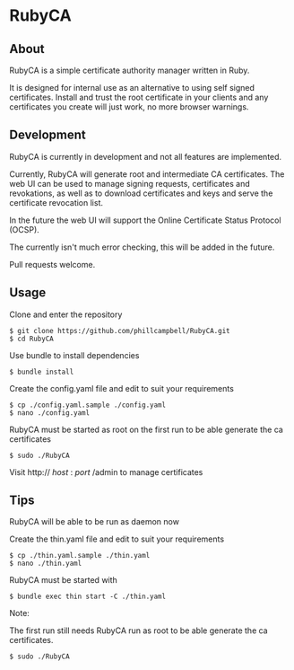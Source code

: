 # RubyCA

## About
RubyCA is a simple certificate authority manager written in Ruby.

It is designed for internal use as an alternative to using self signed certificates. Install and trust the root certificate in your clients and any certificates you create will just work, no more browser warnings.

## Development
RubyCA is currently in development and not all features are implemented. 

Currently, RubyCA will generate root and intermediate CA certificates. The web UI can be used to manage signing requests, certificates and revokations, as well as to download certificates and keys and serve the certificate revocation list. 

In the future the web UI will support the Online Certificate Status Protocol (OCSP).

The currently isn't much error checking, this will be added in the future.

Pull requests welcome.

## Usage

Clone and enter the repository

    $ git clone https://github.com/phillcampbell/RubyCA.git
    $ cd RubyCA

Use bundle to install dependencies

    $ bundle install
    
Create the config.yaml file and edit to suit your requirements

    $ cp ./config.yaml.sample ./config.yaml
    $ nano ./config.yaml

RubyCA must be started as root on the first run to be able generate the ca certificates

    $ sudo ./RubyCA
    
Visit http:// *host* : *port* /admin to manage certificates

## Tips

RubyCA will be able to be run as daemon now

Create the thin.yaml file and edit to suit your requirements

    $ cp ./thin.yaml.sample ./thin.yaml
    $ nano ./thin.yaml
    
RubyCA must be started with

    $ bundle exec thin start -C ./thin.yaml

Note:

The first run still needs RubyCA run as root to be able generate the ca certificates.
    
    $ sudo ./RubyCA